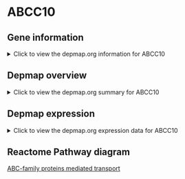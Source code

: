 <h1>ABCC10</h1>

<h2>Gene information</h2>
<details>
  <summary>Click to view the depmap.org information for ABCC10</summary>
  <iframe src="https://depmap.org/portal/gene/ABCC10?tab=about" style="border:none;width:100%;height:800px"></iframe>
</details>

<h2>Depmap overview</h2>
<details>
  <summary>Click to view the depmap.org summary for ABCC10</summary>
  <iframe src="https://depmap.org/portal/gene/ABCC10?tab=overview" style="border:none;width:100%;height:800px"></iframe>
</details>

<h2>Depmap expression</h2>
<details>
  <summary>Click to view the depmap.org expression data for ABCC10</summary>
  <iframe src="https://depmap.org/portal/gene/ABCC10?tab=characterization" style="border:none;width:100%;height:800px"></iframe>
</details>



<h2>Reactome Pathway diagram</h2>
<a href="https://reactome.org/PathwayBrowser/#/R-HSA-382556" target="_BLANK">ABC-family proteins mediated transport</a>



